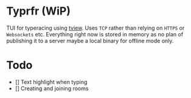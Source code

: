 # Typrfr (WiP)

TUI for typeracing using [tview](https://github.com/rivo/tview). Uses `TCP` rather than relying on `HTTPS` or `Websockets` etc. Everything right now is stored in memory as no plan of publishing it to a server maybe a local binary for offline mode only.

# Todo
- [] Text highlight when typing
- [] Creating and joining rooms

